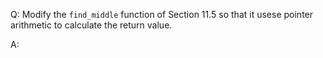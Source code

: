 Q: Modify the `find_middle` function of Section 11.5 so that it usese pointer
arithmetic to calculate the return value.

A:
